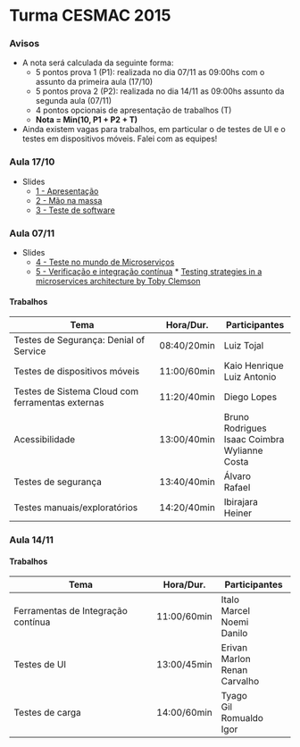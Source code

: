 # Turma CESMAC 2015

### Avisos
* A nota será calculada  da seguinte forma:
    * 5 pontos prova 1 (P1): realizada no dia 07/11 as 09:00hs com o assunto da primeira aula (17/10)
    * 5 pontos prova 2 (P2): realizada no dia 14/11 as 09:00hs assunto da segunda aula (07/11)
    * 4 pontos opcionais de apresentação de trabalhos (T)
    * **Nota = Min(10, P1 +  P2 + T)**
* Ainda existem vagas para trabalhos, em particular o de testes de UI e o testes em dispositivos móveis. Falei com as equipes!


### Aula 17/10
* Slides
    * [1 - Apresentação](https://docs.google.com/presentation/d/1HGwp2REMQzVJLUgn6hYK8kKtBDfK377otZLkykLy2HI/edit?usp=sharing)
    * [2 - Mão na massa](https://docs.google.com/presentation/d/1JLLC2SBwWgL_8ANBK0maY6TxSiYi6yPD39e-9kRb0uo/edit?usp=sharing)
    * [3 - Teste de software](https://docs.google.com/presentation/d/1uv8iMcBSAn9Gh-9gUFRSlnIcAbeafKrXaOlQdTg9kjs/edit?usp=sharing)

### Aula 07/11
* Slides
    * [4 - Teste no mundo de Microserviços](https://docs.google.com/presentation/d/1r2NzSRXcU3wvlnTAXaCYE20JKVyjkNLNw7eoc1xJ93s/edit?usp=sharing)
    * [5 - Verificação e integração contínua](https://docs.google.com/presentation/d/12F4wcX_jrJ7FpF-YUhyW0KoswJSjlP7-8klamZHTvng/edit?usp=sharing)
          * [Testing strategies in a microservices architecture by Toby Clemson](https://github.com/tobyclemson/testing-micro-service-architecture-presentation/blob/master/presentation/testing-strategies-in-a-micro-service-architecture.pdf)

#### Trabalhos

| Tema | Hora/Dur. | Participantes |
| --- | --- | --- |
| Testes de Segurança: Denial of Service | 08:40/20min | Luiz Tojal | 
| Testes de dispositivos móveis | 11:00/60min | Kaio Henrique<br>Luiz Antonio |
| Testes de Sistema Cloud com ferramentas externas | 11:20/40min | Diego Lopes|
| Acessibilidade | 13:00/40min | Bruno Rodrigues<br>Isaac Coimbra<br>Wylianne Costa |
|Testes de segurança|13:40/40min| Álvaro<br>Rafael|
|Testes manuais/exploratórios|14:20/40min|Ibirajara<br>Heiner<br>|

### Aula 14/11

#### Trabalhos

| Tema | Hora/Dur. | Participantes |
| --- | --- | --- |
|Ferramentas de Integração contínua|11:00/60min|Italo<br>Marcel<br>Noemi<br>Danilo|
|Testes de UI|13:00/45min|Erivan<br>Marlon<br>Renan Carvalho|
|Testes de carga|14:00/60min|Tyago<br>Gil<br>Romualdo<br>Igor|